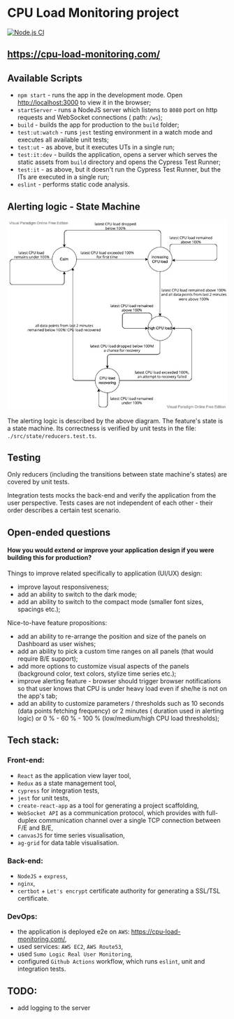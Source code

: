# CPU Load Monitoring project

[![Node.js CI](https://github.com/njoy89/cpu-load-monitoring-app/actions/workflows/tests.yml/badge.svg)](https://github.com/njoy89/cpu-load-monitoring-app/actions/workflows/tests.yml)

## https://cpu-load-monitoring.com/

## Available Scripts

- `npm start` - runs the app in the development mode. Open [http://localhost:3000](http://localhost:3000) to view it in
  the browser;
- `startServer` - runs a NodeJS server which listens to `8080` port on http requests and WebSocket connections (
  path: `/ws`);
- `build` - builds the app for production to the `build` folder;
- `test:ut:watch` - runs `jest` testing environment in a watch mode and executes all available unit tests;
- `test:ut` - as above, but it executes UTs in a single run;
- `test:it:dev` - builds the application, opens a server which serves the static assets from `build` directory and opens
  the Cypress Test Runner;
- `test:it` - as above, but it doesn't run the Cypress Test Runner, but the ITs are executed in a single run;
- `eslint` - performs static code analysis.

## Alerting logic - State Machine

![State Machine](./public/diagram.jpg)

The alerting logic is described by the above diagram. The feature's state is a state machine. Its correctness is
verified by unit tests in the file: `./src/state/reducers.test.ts`.

## Testing

Only reducers (including the transitions between state machine's states) are covered by unit tests.

Integration tests mocks the back-end and verify the application from the user perspective. Tests cases are not
independent of each other - their order describes a certain test scenario.

## Open-ended questions

#### How you would extend or improve your application design if you were building this for production?

Things to improve related specifically to application (UI/UX) design:

- improve layout responsiveness;
- add an ability to switch to the dark mode;
- add an ability to switch to the compact mode (smaller font sizes, spacings etc.);

Nice-to-have feature propositions:

- add an ability to re-arrange the position and size of the panels on Dashboard as user wishes;
- add an ability to pick a custom time ranges on all panels (that would require B/E support);
- add more options to customize visual aspects of the panels (background color, text colors, stylize time series etc.);
- improve alerting feature - browser should trigger browser notifications so that user knows that CPU is under heavy
  load even if she/he is not on the app's tab;
- add an ability to customize parameters / thresholds such as 10 seconds (data points fetching frequency) or 2 minutes (
  duration used in alerting logic) or 0 % - 60 % - 100 % (low/medium/high CPU load thresholds);

## Tech stack:

### Front-end:

- `React` as the application view layer tool,
- `Redux` as a state management tool,
- `cypress` for integration tests,
- `jest` for unit tests,
- `create-react-app` as a tool for generating a project scaffolding,
- `WebSocket API` as a communication protocol, which provides with full-duplex communication channel over a single TCP
  connection between F/E and B/E,
- `canvasJS` for time series visualisation,
- `ag-grid` for data table visualisation.

### Back-end:

- `NodeJS` + `express`,
- `nginx`,
- `certbot` + `Let's encrypt` certificate authority for generating a SSL/TSL certificate.

### DevOps:

- the application is deployed e2e on `AWS`: https://cpu-load-monitoring.com/,
- used services: `AWS EC2`, `AWS Route53`,
- used `Sumo Logic Real User Monitoring`,
- configured `Github Actions` workflow, which runs `eslint`, unit and integration tests.

## TODO:

- add logging to the server

